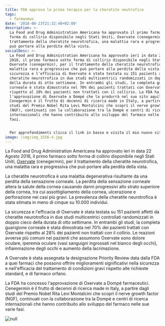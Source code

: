 ```yaml
---
title: FDA approva la prima terapia per la cheratite neutrofica
tags:
  - farmanews
date: '2018-08-23T21:32:40+02:00'
description: >-
  La Food and Drug Administration Americana ha approvato il primo farmaco sotto
  forma di collirio disponibile negli Stati Uniti, Oxervate (cenegermin), per il
  trattamento della cheratite neurotrofica, una malattia rara e progressiva che
  può portare alla perdita della vista.
socialDesc: >-
  La Food and Drug Administration Americana ha approvato ieri in data 22 Agosto
  2018, il primo farmaco sotto forma di collirio disponibile negli Stati Uniti,
  Oxervate (cenegermin), per il trattamento della cheratite neurotrofica, una
  malattia rara e progressiva che può portare alla perdita della vista. La
  sicurezza e l'efficacia di Oxervate è stata testata su 151 pazienti affetti da
  cheratite neurotrofica in due studi multicentrici randomizzati in doppio cieco
  della durata di otto settimane. In entrambi gli studi, la completa guarigione
  corneale è stata dimostrata nel 70% dei pazienti trattati con Oxervate
  rispetto al 28% dei pazienti non trattati con il collirio. La FDA ha concesso
  l'approvazione di Oxervate a Dompé che la produrrà nel suo sito aquilano.
  Cenegermin è il frutto di decenni di ricerca made in Italy, a partire dagli
  studi del Premio Nobel Rita Levi Montalcini che scoprì il nerve growth factor
  (NGF), continuati con la collaborazione tra la Dompè e centri di ricerca
  internazionali che hanno contribuito allo sviluppo del farmaco nelle sue varie
  fasi.


  Per approfondimenti clicca il link in basso e visita il mio nuovo sito...
image: /img/img_3156-4.jpg
---
```

La Food and Drug Administration Americana ha approvato ieri in data 22 Agosto 2018, il primo farmaco sotto forma di collirio disponibile negli Stati Uniti, [Oxervate](https://www.fda.gov/NewsEvents/Newsroom/PressAnnouncements/ucm618047.htm) (cenegermin), per il trattamento della cheratite neurotrofica, una malattia rara e progressiva che può portare alla perdita della vista.

La cheratite neurotrofica è una malattia degenerativa risultante da una perdita della sensazione corneale. La perdita della sensazione corneale altera la salute della cornea causando danni progressivi allo strato superiore della cornea, tra cui assottigliamento della cornea, ulcerazione e perforazione nei casi più gravi. La prevalenza della cheratite neurotrofica è stata stimata in meno di cinque su 10.000 individui.

La sicurezza e l'efficacia di Oxervate è stata testata su 151 pazienti affetti da cheratite neurotrofica in due studi multicentrici controllati randomizzati in doppio cieco della durata di otto settimane. In entrambi gli studi, la completa guarigione corneale è stata dimostrata nel 70% dei pazienti trattati con Oxervate rispetto al 28% dei pazienti non trattati con il collirio. Le reazioni avverse più comuni nei pazienti che assumono Oxervate sono dolore oculare, iperemia oculare (vasi sanguigni ingrossati nel bianco degli occhi), infiammazione degli occhi e aumento della lacrimazione.

A Oxervate è stata assegnata la designazione Priority Review data dalla FDA a quei farmaci che possono offrire miglioramenti significativi nella sicurezza e nell'efficacia del trattamento di condizioni gravi rispetto alle richieste standard, e di farmaco orfano.

La FDA ha concesso l'approvazione di Oxervate a Dompé farmaceutici. Cenegermin è il frutto di decenni di ricerca made in Italy, a partire dagli studi del Premio Nobel Rita Levi Montalcini che scoprì il nerve growth factor (NGF), continuati con la collaborazione tra la Dompè e centri di ricerca internazionali che hanno contribuito allo sviluppo del farmaco nelle sue varie fasi.

![null](/img/016191843.jpg)
